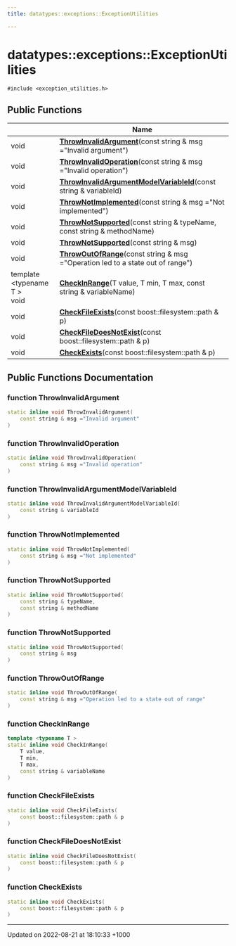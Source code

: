 ```yaml
---
title: datatypes::exceptions::ExceptionUtilities

---
```


# datatypes::exceptions::ExceptionUtilities






`#include <exception_utilities.h>`

## Public Functions

|                | Name           |
| -------------- | -------------- |
| void | **[ThrowInvalidArgument](/uchronia-ts-doc/cpp/Classes/classdatatypes_1_1exceptions_1_1ExceptionUtilities/#function-throwinvalidargument)**(const string & msg ="Invalid argument") |
| void | **[ThrowInvalidOperation](/uchronia-ts-doc/cpp/Classes/classdatatypes_1_1exceptions_1_1ExceptionUtilities/#function-throwinvalidoperation)**(const string & msg ="Invalid operation") |
| void | **[ThrowInvalidArgumentModelVariableId](/uchronia-ts-doc/cpp/Classes/classdatatypes_1_1exceptions_1_1ExceptionUtilities/#function-throwinvalidargumentmodelvariableid)**(const string & variableId) |
| void | **[ThrowNotImplemented](/uchronia-ts-doc/cpp/Classes/classdatatypes_1_1exceptions_1_1ExceptionUtilities/#function-thrownotimplemented)**(const string & msg ="Not implemented") |
| void | **[ThrowNotSupported](/uchronia-ts-doc/cpp/Classes/classdatatypes_1_1exceptions_1_1ExceptionUtilities/#function-thrownotsupported)**(const string & typeName, const string & methodName) |
| void | **[ThrowNotSupported](/uchronia-ts-doc/cpp/Classes/classdatatypes_1_1exceptions_1_1ExceptionUtilities/#function-thrownotsupported)**(const string & msg) |
| void | **[ThrowOutOfRange](/uchronia-ts-doc/cpp/Classes/classdatatypes_1_1exceptions_1_1ExceptionUtilities/#function-throwoutofrange)**(const string & msg ="Operation led to a state out of range") |
| template <typename T \> <br>void | **[CheckInRange](/uchronia-ts-doc/cpp/Classes/classdatatypes_1_1exceptions_1_1ExceptionUtilities/#function-checkinrange)**(T value, T min, T max, const string & variableName) |
| void | **[CheckFileExists](/uchronia-ts-doc/cpp/Classes/classdatatypes_1_1exceptions_1_1ExceptionUtilities/#function-checkfileexists)**(const boost::filesystem::path & p) |
| void | **[CheckFileDoesNotExist](/uchronia-ts-doc/cpp/Classes/classdatatypes_1_1exceptions_1_1ExceptionUtilities/#function-checkfiledoesnotexist)**(const boost::filesystem::path & p) |
| void | **[CheckExists](/uchronia-ts-doc/cpp/Classes/classdatatypes_1_1exceptions_1_1ExceptionUtilities/#function-checkexists)**(const boost::filesystem::path & p) |

## Public Functions Documentation

### function ThrowInvalidArgument

```cpp
static inline void ThrowInvalidArgument(
    const string & msg ="Invalid argument"
)
```


### function ThrowInvalidOperation

```cpp
static inline void ThrowInvalidOperation(
    const string & msg ="Invalid operation"
)
```


### function ThrowInvalidArgumentModelVariableId

```cpp
static inline void ThrowInvalidArgumentModelVariableId(
    const string & variableId
)
```


### function ThrowNotImplemented

```cpp
static inline void ThrowNotImplemented(
    const string & msg ="Not implemented"
)
```


### function ThrowNotSupported

```cpp
static inline void ThrowNotSupported(
    const string & typeName,
    const string & methodName
)
```


### function ThrowNotSupported

```cpp
static inline void ThrowNotSupported(
    const string & msg
)
```


### function ThrowOutOfRange

```cpp
static inline void ThrowOutOfRange(
    const string & msg ="Operation led to a state out of range"
)
```


### function CheckInRange

```cpp
template <typename T >
static inline void CheckInRange(
    T value,
    T min,
    T max,
    const string & variableName
)
```


### function CheckFileExists

```cpp
static inline void CheckFileExists(
    const boost::filesystem::path & p
)
```


### function CheckFileDoesNotExist

```cpp
static inline void CheckFileDoesNotExist(
    const boost::filesystem::path & p
)
```


### function CheckExists

```cpp
static inline void CheckExists(
    const boost::filesystem::path & p
)
```


-------------------------------

Updated on 2022-08-21 at 18:10:33 +1000